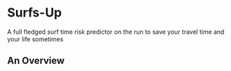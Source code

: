 # Surfs-Up

A full fledged surf time risk predictor on the run to save your travel time and your life sometimes

## An Overview 
